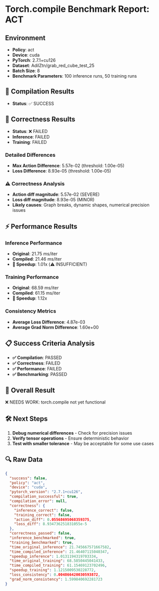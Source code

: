 # Torch.compile Benchmark Report: ACT

## Environment

- **Policy**: act
- **Device**: cuda
- **PyTorch**: 2.7.1+cu126
- **Dataset**: AdilZtn/grab_red_cube_test_25
- **Batch Size**: 8
- **Benchmark Parameters**: 100 inference runs, 50 training runs

## 🔧 Compilation Results

- **Status**: ✅ SUCCESS

## 🎯 Correctness Results

- **Status**: ❌ FAILED
- **Inference**: FAILED
- **Training**: FAILED

### Detailed Differences

- **Max Action Difference**: 5.57e-02 (threshold: 1.00e-05)
- **Loss Difference**: 8.93e-05 (threshold: 1.00e-05)

### ⚠️ Correctness Analysis

- **Action diff magnitude**: 5.57e-02 (SEVERE)
- **Loss diff magnitude**: 8.93e-05 (MINOR)
- **Likely causes**: Graph breaks, dynamic shapes, numerical precision issues

## ⚡ Performance Results

### Inference Performance

- **Original**: 21.75 ms/iter
- **Compiled**: 21.46 ms/iter
- **🚀 Speedup**: 1.01x (⚠️ INSUFFICIENT)

### Training Performance

- **Original**: 68.59 ms/iter
- **Compiled**: 61.15 ms/iter
- **🚀 Speedup**: 1.12x

### Consistency Metrics

- **Average Loss Difference**: 4.87e-03
- **Average Grad Norm Difference**: 1.60e+00

## 📋 Success Criteria Analysis

- **✅ Compilation**: PASSED
- **✅ Correctness**: FAILED
- **✅ Performance**: FAILED
- **✅ Benchmarking**: PASSED

## 🎯 Overall Result

❌ NEEDS WORK: torch.compile not yet functional

## 🛠️ Next Steps

1. **Debug numerical differences** - Check for precision issues
2. **Verify tensor operations** - Ensure deterministic behavior
3. **Test with smaller tolerance** - May be acceptable for some use cases

## 🔍 Raw Data

```json
{
  "success": false,
  "policy": "act",
  "device": "cuda",
  "pytorch_version": "2.7.1+cu126",
  "compilation_successful": true,
  "compilation_error": null,
  "correctness": {
    "inference_correct": false,
    "training_correct": false,
    "action_diff": 0.05568695068359375,
    "loss_diff": 8.934736251831055e-5
  },
  "correctness_passed": false,
  "inference_benchmarked": true,
  "training_benchmarked": true,
  "time_original_inference": 21.745667571667582,
  "time_compiled_inference": 21.46407115040347,
  "speedup_inference": 1.0131194319703334,
  "time_original_training": 68.5850445041433,
  "time_compiled_training": 61.15469123702496,
  "speedup_training": 1.1215009530228772,
  "loss_consistency": 0.004866420030593872,
  "grad_norm_consistency": 1.599840692281723
}
```
